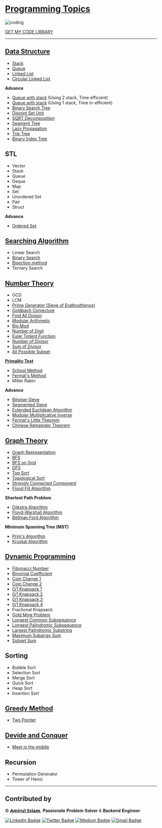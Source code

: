 # [Programming Topics](https://github.com/shiningflash/Competitive-Programming-Resources/blob/master/README.md)

![coding](https://raw.githubusercontent.com/gist/zeysert/bc8c0a4090c377a755dcc77bbeac66e4/raw/43f9b12677934c5d99499f6d9d574d30c86f979c/coding.gif)

[GET MY CODE LIBRARY](https://github.com/shiningflash/Competitive-Programming-Resources/blob/master/Shiningflash%20CodeLibrary.pdf)

---

## [Data Structure](https://github.com/shiningflash/advance-data-structure)

- [Stack](https://github.com/shiningflash/advance-data-structure/blob/master/stack.cpp)
- [Queue](https://github.com/shiningflash/Advance-Data-Structure/blob/master/queue.cpp)
- [Linked List](https://github.com/shiningflash/Advance-Data-Structure/blob/master/linked_list.cpp)
- [Circular Linked List](https://github.com/shiningflash/Advance-Data-Structure/blob/master/circular_linked_list.cpp)

**Advance**

- [Queue with stack](https://github.com/shiningflash/Advance-Data-Structure/blob/master/queue_using_stack.cpp) (Using 2 stack, Time efficient)
- [Queue with stack](https://github.com/shiningflash/Advance-Data-Structure/blob/master/queue_using_1_stack.cpp) (Using 1 stack, Time in-efficient)
- [Binary Search Tree](https://github.com/shiningflash/Advance-Data-Structure/blob/master/Binary_Search_Tree.cpp)
- [Disjoint Set Unit](https://github.com/shiningflash/advance-data-structure/blob/master/DisjointSetUnit.cpp)
- [SQRT Decomposition](https://github.com/shiningflash/advance-data-structure/blob/master/sqrt_decomposition.cpp)
- [Segment Tree](https://github.com/shiningflash/advance-data-structure/blob/master/segment_tree.cpp)
- [Lazy Propagation](https://github.com/shiningflash/advance-data-structure/blob/master/lazy_propagation.cpp)
- [Trie Tree](https://github.com/shiningflash/advance-data-structure/blob/master/radix_tree.cpp)
- [Binary Index Tree](https://github.com/shiningflash/advance-data-structure/blob/master/binary_indexed_tree.cpp)

## STL

- Vector
- Stack
- Queue
- Deque
- Map
- Set
- Unordered Set
- Pair
- Struct

**Advance**

- [Ordered Set](https://github.com/shiningflash/advance-data-structure/blob/master/ordered_set.cpp)

## [Searching Algorithm](https://github.com/shiningflash/Algorithm_Basic)

- Linear Search
- [Binary Search](https://github.com/shiningflash/Algorithm_Basic/blob/master/binary_search.cpp)
- [Bisection method](https://github.com/shiningflash/Algorithm_Basic/blob/master/sqrt_using_bisection.cpp)
- Ternary Search

## [Number Theory](https://github.com/shiningflash/Algorithm_Basic)

- GCD
- LCM
- [Prime Generator (Sieve of Erathosthenos)](https://github.com/shiningflash/Number-Theory/blob/master/sieve_of_Eratosthenes.cpp)
- [Goldbach Conjecture](https://github.com/shiningflash/Number-Theory/blob/master/goldbach_conjecture.cpp)
- [Find All Divisor](https://github.com/shiningflash/Number-Theory/tree/master)
- [Modular Arithmetic](https://github.com/shiningflash/Number-Theory/blob/master/Modular_Arithmetic.cpp)
- [Big Mod](https://github.com/shiningflash/Number-Theory/blob/master/Big_Mod.cpp)
- [Number of Digit](https://github.com/shiningflash/Number-Theory/blob/master/number_of_digit.cpp)
- [Euler Totient Function](https://github.com/shiningflash/Number-Theory/blob/master/euler_totient_function.cpp)
- [Number of Divisor](https://github.com/shiningflash/Number-Theory/blob/master/number_of_divisor.cpp)
- [Sum of Divisor](https://github.com/shiningflash/Number-Theory/blob/master/sum_of_divisor.cpp)
- [All Possible Subset](https://github.com/shiningflash/Number-Theory/blob/master/AllPossibleSubset.cpp)

[**Primality Test**](https://github.com/shiningflash/Algorithm_Basic/tree/master/Primality%20Test)

- [School Method](https://github.com/shiningflash/Algorithm_Basic/blob/master/Primality%20Test/School_Method_Primality_Test.cpp)
- [Fermat's Method](https://github.com/shiningflash/Algorithm_Basic/blob/master/Primality%20Test/Fermats_Method_Primality_Test.cpp)
- Miller Rabin

**Advance**

- [Bitwise-Sieve](https://github.com/shiningflash/Algorithm_Basic/blob/master/bitwise_sieve.cpp)
- [Segmented Sieve](https://github.com/shiningflash/Number-Theory/tree/master/Segmented%20Sieve)
- [Extended Euclidean Algorithm](https://github.com/shiningflash/Number-Theory/blob/master/extended_euclidean_algorithm.cpp)
- [Modular Multiplicative Inverse](https://github.com/shiningflash/Number-Theory/blob/master/modular_multiplicative_inverse.cpp)
- [Fermat's Little Theorem](https://github.com/shiningflash/Number-Theory/blob/master/fermats_little_theorem.cpp)
- [Chinese Remainder Theorem](https://github.com/shiningflash/Number-Theory/blob/master/chinese_remainder_theorem.cpp)

## [Graph Theory](https://github.com/shiningflash/Graph-Algorithm)

- [Graph Representation](https://github.com/shiningflash/Graph-Algorithm/blob/master/Graph_Representation3.cpp)
- [BFS](https://github.com/shiningflash/Graph-Algorithm/blob/master/BFS.cpp)
- [BFS on Grid](https://github.com/shiningflash/Graph-Algorithm/blob/master/BFS_on_grid.cpp)
- [DFS](https://github.com/shiningflash/Graph-Algorithm/blob/master/DFS.cpp)
- [Top Sort](https://github.com/shiningflash/Graph-Algorithm/blob/master/TopSort.cpp)
- [Topological Sort](https://github.com/shiningflash/Graph-Algorithm/blob/master/TopologicalSort.cpp)
- [Strongly Connected Component](https://github.com/shiningflash/Graph-Algorithm/blob/master/Strongly_Connected_Component.cpp)
- [Flood Fill Algorithm](https://github.com/shiningflash/Graph-Algorithm/blob/master/Flood_Fill_Algorithm.cpp)

**Shortest Path Problem**

- [Dijkstra Algorithm](https://github.com/shiningflash/Graph-Algorithm/blob/master/dijkstra.cpp)
- [Floyd-Warshall Algorithm](https://github.com/shiningflash/Graph-Algorithm/blob/master/floyd_warshall.cpp)
- [Bellman Ford Algorithm](https://github.com/shiningflash/Graph-Algorithm/blob/master/bellman_ford.cpp)

**Minimum Spanning Tree (MST)**

- [Prim's Algorithm](https://github.com/shiningflash/Graph-Algorithm/blob/master/Prims_MST.cpp)
- [Kruskal Algorithm](https://github.com/shiningflash/Graph-Algorithm/blob/master/Kruskal_MST.cpp)

## [Dynamic Programming](https://github.com/shiningflash/DP-solution)

- [Fibonacci Number](https://github.com/shiningflash/DP-solution/blob/master/fibonacci.cpp)
- [Binomial Coefficient](https://github.com/shiningflash/DP-solution/blob/master/bionomialCOEFFICIENT.cpp)
- [Coin Change 1](https://github.com/shiningflash/DP-solution/blob/master/coinCHANGE.cpp)
- [Coin Change 2](https://github.com/shiningflash/DP-solution/blob/master/coinCHANGE1.cpp)
- [0/1 Knapsack 1](https://github.com/shiningflash/DP-solution/blob/master/knapsack.cpp)
- [0/1 Knapsack 2](https://github.com/shiningflash/DP-solution/blob/master/knapsack01.cpp)
- [0/1 Knapsack 3](https://github.com/shiningflash/DP-solution/blob/master/knapsack02.cpp)
- [0/1 Knapsack 4](https://github.com/shiningflash/DP-solution/blob/master/knapsack03.cpp)
- Fractional Knapsack
- [Gold Mine Problem](https://github.com/shiningflash/DP-solution/blob/master/GoldMineProblem.cpp)
- [Longest Common Subsequence](https://github.com/shiningflash/DP-solution/blob/master/LCS_.cpp)
- [Longest Palindromic Subsequence](https://github.com/shiningflash/DP-solution/blob/master/longestPalindromeSubsequence.cpp)
- [Largest Palindromic Substring](https://github.com/shiningflash/DP-solution/blob/master/longestPalindromicSubStr.cpp)
- [Maximum Subarray Sum](https://github.com/shiningflash/DP-solution/blob/master/maxSubArrSum.cpp)
- [Subset Sum](https://github.com/shiningflash/DP-solution/blob/master/subset_Sum.cpp)

## Sorting

- Bubble Sort
- Selection Sort
- Merge Sort
- Quick Sort
- Heap Sort
- Insertion Sort

## [Greedy Method](https://github.com/shiningflash/Algorithm_Basic)

- [Two Pointer](https://github.com/shiningflash/Algorithm_Basic/blob/master/Two_Pointer.cpp)

## [Devide and Conquer](https://github.com/shiningflash/Algorithm_Basic)

- [Meet in the middle](https://github.com/shiningflash/Algorithm_Basic/blob/master/Meet_in_the_Middle.cpp)

## Recursion

- Permutation Generator
- Tower of Hanoi

---

## Contributed by

© [𝗔𝗺𝗶𝗿𝘂𝗹 𝗜𝘀𝗹𝗮𝗺](https://github.com/shiningflash), 𝐏𝐚𝐬𝐬𝐢𝐨𝐧𝐚𝐭𝐞 𝐏𝐫𝐨𝐛𝐥𝐞𝐦 𝐒𝐨𝐥𝐯𝐞𝐫 & 𝐁𝐚𝐜𝐤𝐞𝐧𝐝 𝐄𝐧𝐠𝐢𝐧𝐞𝐞𝐫

[![Linkedin Badge](https://img.shields.io/badge/-amirulislamalmamun-blue?style=flat-square&logo=Linkedin&logoColor=white&link=https://www.linkedin.com/in/amirulislamalmamun/)](https://www.linkedin.com/in/amirulislamalmamun/) [![Twitter Badge](https://img.shields.io/badge/-@_shiningflash-1ca0f1?style=flat-square&labelColor=1ca0f1&logo=twitter&logoColor=white&link=https://twitter.com/_shiningflash)](https://twitter.com/_shiningflash) [![Medium Badge](https://img.shields.io/badge/-@amirulislamalmamun-03a57a?style=flat-square&labelColor=000000&logo=Medium&link=https://medium.com/@amirulislamalmamun/)](https://medium.com/@amirulislamalmamun) [![Gmail Badge](https://img.shields.io/badge/-amirulislamalmamun@gmail.com-c14438?style=flat-square&logo=Gmail&logoColor=white&link=mailto:amirulislamalmamun@gmail.com)](mailto:amirulislamalmamun@gmail.com)
